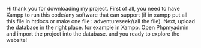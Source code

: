 Hi thank you for downloading my project.
First of all, you need to have Xampp to run this code/any software that can support
(if in xampp put all this file in htdocs or make one file : adventureseek/(all the file).
Next, upload the database in the right place.
for example in Xampp. Open Phpmyadmin and import the project into the database.
and you ready to explore the website!
